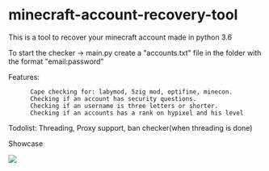 # minecraft-account-recovery-tool

This is a tool to recover your minecraft account made in python 3.6

To start the checker -> main.py
create a "accounts.txt" file in the folder with the format "email:password"

Features: 

          Cape checking for: labymod, 5zig mod, optifine, minecon.
          Checking if an account has security questions.
          Checking if an username is three letters or shorter.
          Checking if an accounts has a rank on hypixel and his level
          
Todolist: Threading, Proxy support, ban checker(when threading is done)

Showcase

![](https://i.imgur.com/WEAMOMM.gif)
